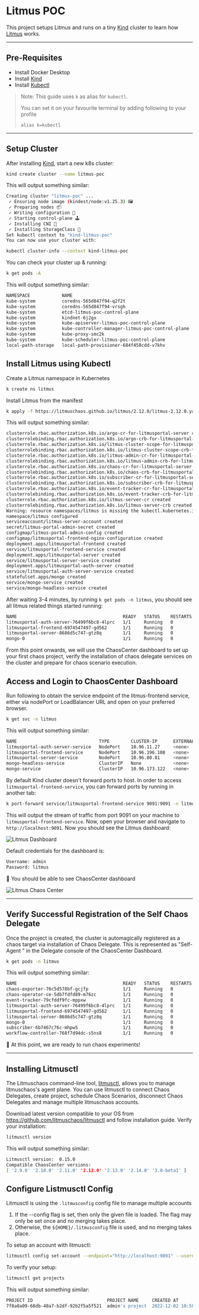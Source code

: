 # Litmus POC

This project setups Litmus and runs on a tiny [Kind](https://kind.sigs.k8s.io/docs/user/quick-start/) cluster to learn how [Litmus](https://litmuschaos.io/) works.

----

## Pre-Requisites

- Install Docker Desktop
- Install [Kind](https://kind.sigs.k8s.io/docs/user/quick-start/)
- Install [Kubectl](https://kubernetes.io/docs/tasks/tools/install-kubectl-linux/)

> Note: This guide uses `k` as alias for `kubectl`.
>
> You can set it on your favourite terminal by adding following to your profile
>
> `alias k=kubectl`

----

## Setup Cluster

After installing [Kind](https://kind.sigs.k8s.io/docs/user/quick-start/), start a new k8s cluster:

```sh
kind create cluster --name litmus-poc
```

This will output something similar:

```sh
Creating cluster "litmus-poc" ...
 ✓ Ensuring node image (kindest/node:v1.25.3) 🖼 
 ✓ Preparing nodes 📦  
 ✓ Writing configuration 📜 
 ✓ Starting control-plane 🕹️ 
 ✓ Installing CNI 🔌 
 ✓ Installing StorageClass 💾 
Set kubectl context to "kind-litmus-poc"
You can now use your cluster with:

kubectl cluster-info --context kind-litmus-poc
```

You can check your cluster up & running:

```sh
k get pods -A
```

This will output something similar:

```sh
NAMESPACE            NAME                                               READY   STATUS    RESTARTS   AGE
kube-system          coredns-565d847f94-q2f2t                           1/1     Running   0          6m20s
kube-system          coredns-565d847f94-vrsgh                           1/1     Running   0          6m20s
kube-system          etcd-litmus-poc-control-plane                      1/1     Running   0          6m34s
kube-system          kindnet-6j2gx                                      1/1     Running   0          6m21s
kube-system          kube-apiserver-litmus-poc-control-plane            1/1     Running   0          6m34s
kube-system          kube-controller-manager-litmus-poc-control-plane   1/1     Running   0          6m34s
kube-system          kube-proxy-smc2k                                   1/1     Running   0          6m21s
kube-system          kube-scheduler-litmus-poc-control-plane            1/1     Running   0          6m34s
local-path-storage   local-path-provisioner-684f458cdd-v7khv            1/1     Running   0          6m20s
```

## Install Litmus using Kubectl

Create a Litmus namespace in Kubernetes

```sh
k create ns litmus
```

Install Litmus from the manifest

```sh
k apply -f https://litmuschaos.github.io/litmus/2.12.0/litmus-2.12.0.yaml
```

This will output something similar:

```sh
clusterrole.rbac.authorization.k8s.io/argo-cr-for-litmusportal-server created
clusterrolebinding.rbac.authorization.k8s.io/argo-crb-for-litmusportal-server created
clusterrole.rbac.authorization.k8s.io/litmus-cluster-scope-for-litmusportal-server created
clusterrolebinding.rbac.authorization.k8s.io/litmus-cluster-scope-crb-for-litmusportal-server created
clusterrole.rbac.authorization.k8s.io/litmus-admin-cr-for-litmusportal-server created
clusterrolebinding.rbac.authorization.k8s.io/litmus-admin-crb-for-litmusportal-server created
clusterrole.rbac.authorization.k8s.io/chaos-cr-for-litmusportal-server created
clusterrolebinding.rbac.authorization.k8s.io/chaos-crb-for-litmusportal-server created
clusterrole.rbac.authorization.k8s.io/subscriber-cr-for-litmusportal-server created
clusterrolebinding.rbac.authorization.k8s.io/subscriber-crb-for-litmusportal-server created
clusterrole.rbac.authorization.k8s.io/event-tracker-cr-for-litmusportal-server created
clusterrolebinding.rbac.authorization.k8s.io/event-tracker-crb-for-litmusportal-server created
clusterrole.rbac.authorization.k8s.io/litmus-server-cr created
clusterrolebinding.rbac.authorization.k8s.io/litmus-server-crb created
Warning: resource namespaces/litmus is missing the kubectl.kubernetes.io/last-applied-configuration annotation which is required by kubectl apply. kubectl apply should only be used on resources created declaratively by either kubectl create --save-config or kubectl apply. The missing annotation will be patched automatically.
namespace/litmus configured
serviceaccount/litmus-server-account created
secret/litmus-portal-admin-secret created
configmap/litmus-portal-admin-config created
configmap/litmusportal-frontend-nginx-configuration created
deployment.apps/litmusportal-frontend created
service/litmusportal-frontend-service created
deployment.apps/litmusportal-server created
service/litmusportal-server-service created
deployment.apps/litmusportal-auth-server created
service/litmusportal-auth-server-service created
statefulset.apps/mongo created
service/mongo-service created
service/mongo-headless-service created
```

After waiting 3-4 minutes, by running `k get pods -n litmus`, you should see all litmus related things started running:

```sh
NAME                                        READY   STATUS    RESTARTS   AGE
litmusportal-auth-server-76499f6bc8-4lprc   1/1     Running   0          2m32s
litmusportal-frontend-6974547497-gd562      1/1     Running   0          2m32s
litmusportal-server-8686d5c747-gtz8q        1/1     Running   0          2m32s
mongo-0                                     1/1     Running   0          2m32s
```

From this point onwards, we will use the ChaosCenter dashboard to set up your first chaos project, verify the installation of chaos delegate services on the cluster and prepare for chaos scenario execution.

## Access and Login to ChaosCenter Dashboard

Run following to obtain the service endpoint of the litmus-frontend service, either via nodePort or LoadBalancer URL and open on your preferred browser.

```sh
k get svc -n litmus
```

This will output something similar:

```sh
NAME                               TYPE        CLUSTER-IP      EXTERNAL-IP   PORT(S)                         AGE
litmusportal-auth-server-service   NodePort    10.96.11.27     <none>        9003:30690/TCP,3030:31209/TCP   3m53s
litmusportal-frontend-service      NodePort    10.96.196.108   <none>        9091:32449/TCP                  3m53s
litmusportal-server-service        NodePort    10.96.80.81     <none>        9002:32037/TCP,8000:31063/TCP   3m53s
mongo-headless-service             ClusterIP   None            <none>        27017/TCP                       3m53s
mongo-service                      ClusterIP   10.96.173.122   <none>        27017/TCP                       3m53s
```

By default Kind cluster doesn't forward ports to host. In order to access `litmusportal-frontend-service`, you can forward ports by running in another tab:

```sh
k port-forward service/litmusportal-frontend-service 9091:9091 -n litmus
```

This will output the stream of traffic from port 9091 on your machine to `litmusportal-frontend-service`.
Now, open your browser and navigate to `http://localhost:9091`. Now you should see the Litmus dashboard:

![Litmus Dashboard](images/litmus-dashboard.png)

Default credentials for the dashboard is:

```sh
Username: admin
Password: litmus
```

🎉 You should be able to see ChaosCenter dashboard

![Litmus Chaos Center](images/litmus-chaos-center.png)

----

## Verify Successful Registration of the Self Chaos Delegate

Once the project is created, the cluster is automagically registered as a chaos target via installation of Chaos Delegate. This is represented as "Self-Agent " in the Delegate console of the ChaosCenter Dashboard.

```sh
k get pods -n litmus
```

This will output something similar:

```sh
NAME                                        READY   STATUS    RESTARTS   AGE
chaos-exporter-76c5d578bf-gcjfp             1/1     Running   0          3m18s
chaos-operator-ce-5db7fdfd89-m76zc          1/1     Running   0          3m18s
event-tracker-79cfddf9fc-mppxw              1/1     Running   0          3m18s
litmusportal-auth-server-76499f6bc8-4lprc   1/1     Running   0          17m
litmusportal-frontend-6974547497-gd562      1/1     Running   0          17m
litmusportal-server-8686d5c747-gtz8q        1/1     Running   0          17m
mongo-0                                     1/1     Running   0          17m
subscriber-6b7467c76c-mhpw5                 1/1     Running   0          3m19s
workflow-controller-768f7d94dc-s5ns8        1/1     Running   0          3m19s
```

🎉 At this point, we are ready to run chaos experiments!

----

## Installing Litmusctl

The Litmuschaos command-line tool, [litmusctl](https://github.com/litmuschaos/litmusctl), allows you to manage litmuschaos's agent plane. You can use litmusctl to connect Chaos Delegates, create project, schedule Chaos Scenarios, disconnect Chaos Delegates and manage multiple litmuschaos accounts.

Download latest version compatible to your OS from <https://github.com/litmuschaos/litmusctl> and follow installation guide.
Verify your installation:

```sh
litmusctl version
```

This will output something similar:

```sh
Litmusctl version:  0.15.0
Compatible ChaosCenter versions: 
[ '2.9.0' '2.10.0' '2.11.0' '2.12.0' '2.13.0' '2.14.0' '3.0-beta1' ]
```

## Configure Listmusctl Config

Litmusctl is using the `.litmusconfig` config file to manage multiple accounts

1. If the --config flag is set, then only the given file is loaded. The flag may only be set once and no merging takes place.
2. Otherwise, the `${HOME}/.litmusconfig` file is used, and no merging takes place.

To setup an account with litmusctl:

```sh
litmusctl config set-account --endpoint="http://localhost:9091" --username="admin" --password="litmus"
```

To verify your setup:

```sh
litmusctl get projects
```

This will output something similar:

```sh
PROJECT ID                            PROJECT NAME     CREATED AT
7f8a0a09-68db-48a7-b2df-92b2f5a5f521  admin's project  2022-12-02 10:58:57 +0000 GMT
```
